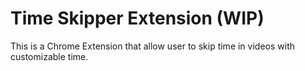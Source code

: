 # Time Skipper Extension (WIP)

This is a Chrome Extension that allow user to skip time in videos with customizable time.
